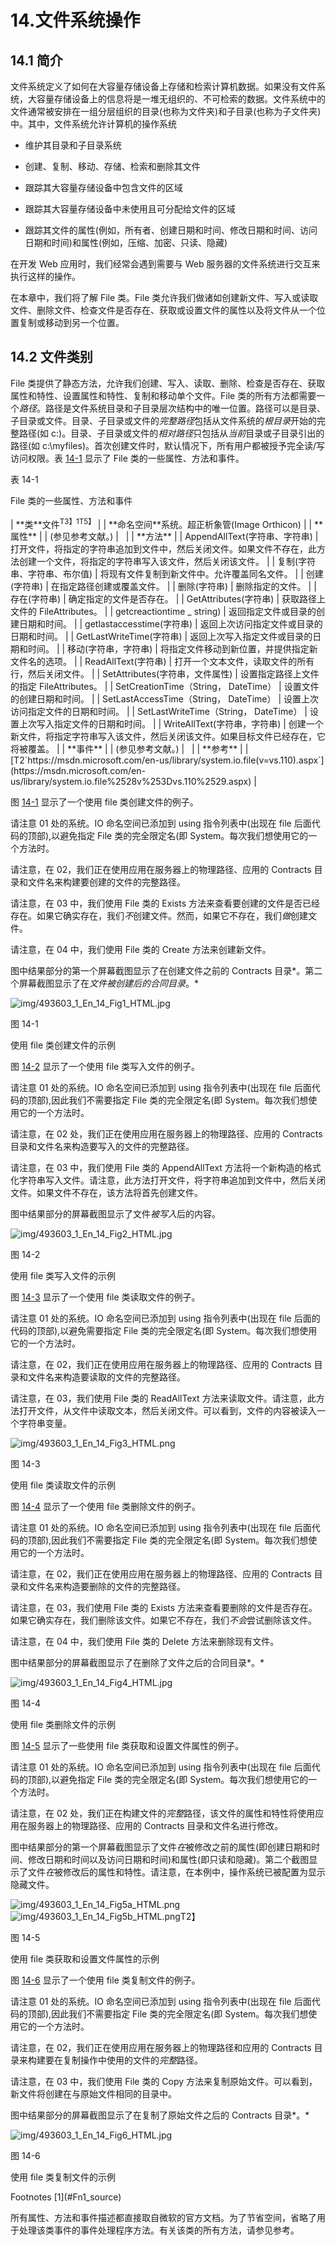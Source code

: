 # 14.文件系统操作

## 14.1 简介

文件系统定义了如何在大容量存储设备上存储和检索计算机数据。如果没有文件系统，大容量存储设备上的信息将是一堆无组织的、不可检索的数据。文件系统中的文件通常被安排在一组分层组织的目录(也称为文件夹)和子目录(也称为子文件夹)中。其中，文件系统允许计算机的操作系统

*   维护其目录和子目录系统

*   创建、复制、移动、存储、检索和删除其文件

*   跟踪其大容量存储设备中包含文件的区域

*   跟踪其大容量存储设备中未使用且可分配给文件的区域

*   跟踪其文件的属性(例如，所有者、创建日期和时间、修改日期和时间、访问日期和时间)和属性(例如，压缩、加密、只读、隐藏)

在开发 Web 应用时，我们经常会遇到需要与 Web 服务器的文件系统进行交互来执行这样的操作。

在本章中，我们将了解 File 类。File 类允许我们做诸如创建新文件、写入或读取文件、删除文件、检查文件是否存在、获取或设置文件的属性以及将文件从一个位置复制或移动到另一个位置。

## 14.2 文件类别

File 类提供了静态方法，允许我们创建、写入、读取、删除、检查是否存在、获取属性和特性、设置属性和特性、复制和移动单个文件。File 类的所有方法都需要一个*路径*。路径是文件系统目录和子目录层次结构中的唯一位置。路径可以是目录、子目录或文件。目录、子目录或文件的*完整路径*包括从文件系统的*根目录*开始的完整路径(如 c:\)。目录、子目录或文件的*相对路径*只包括从*当前*目录或子目录引出的路径(如 c:\myfiles\)。首次创建文件时，默认情况下，所有用户都被授予完全读/写访问权限。表 [14-1](#Tab1) 显示了 File 类的一些属性、方法和事件。

表 14-1

File 类的一些属性、方法和事件

<colgroup><col class="tcol1 align-left"> <col class="tcol2 align-left"></colgroup> 
| **类**文件<sup>T3】1T5】</sup> |
| **命名空间**系统。超正析象管(Image Orthicon) |
| **属性** |
| (参见参考文献。) |   |
| **方法** |
| AppendAllText(字符串、字符串) | 打开文件，将指定的字符串追加到文件中，然后关闭文件。如果文件不存在，此方法创建一个文件，将指定的字符串写入该文件，然后关闭该文件。 |
| 复制(字符串、字符串、布尔值) | 将现有文件复制到新文件中。允许覆盖同名文件。 |
| 创建(字符串) | 在指定路径创建或覆盖文件。 |
| 删除(字符串) | 删除指定的文件。 |
| 存在(字符串) | 确定指定的文件是否存在。 |
| GetAttributes(字符串) | 获取路径上文件的 FileAttributes。 |
| getcreactiontime _ string) | 返回指定文件或目录的创建日期和时间。 |
| getlastaccesstime(字符串) | 返回上次访问指定文件或目录的日期和时间。 |
| GetLastWriteTime(字符串) | 返回上次写入指定文件或目录的日期和时间。 |
| 移动(字符串，字符串) | 将指定文件移动到新位置，并提供指定新文件名的选项。 |
| ReadAllText(字符串) | 打开一个文本文件，读取文件的所有行，然后关闭文件。 |
| SetAttributes(字符串，文件属性) | 设置指定路径上文件的指定 FileAttributes。 |
| SetCreationTime（String， DateTime） | 设置文件的创建日期和时间。 |
| SetLastAccessTime（String， DateTime） | 设置上次访问指定文件的日期和时间。 |
| SetLastWriteTime（String， DateTime） | 设置上次写入指定文件的日期和时间。 |
| WriteAllText(字符串，字符串) | 创建一个新文件，将指定字符串写入该文件，然后关闭该文件。如果目标文件已经存在，它将被覆盖。 |
| **事件** |
| (参见参考文献。) |   |
| **参考** |
| [T2`https://msdn.microsoft.com/en-us/library/system.io.file(v=vs.110).aspx`](https://msdn.microsoft.com/en-us/library/system.io.file%2528v%253Dvs.110%2529.aspx) |

图 [14-1](#Fig1) 显示了一个使用 file 类创建文件的例子。

请注意 01 处的系统。IO 命名空间已添加到 using 指令列表中(出现在 file 后面代码的顶部),以避免指定 File 类的完全限定名(即 System。每次我们想使用它的一个方法时。

请注意，在 02，我们正在使用应用在服务器上的物理路径、应用的 Contracts 目录和文件名来构建要创建的文件的完整路径。

请注意，在 03 中，我们使用 File 类的 Exists 方法来查看要创建的文件是否已经存在。如果它确实存在，我们*不*创建文件。然而，如果它不存在，我们*做*创建文件。

请注意，在 04 中，我们使用 File 类的 Create 方法来创建新文件。

图中结果部分的第一个屏幕截图显示了在创建文件之前的 Contracts 目录*。第二个屏幕截图显示了在*文件被创建后的合同目录*。*

![img/493603_1_En_14_Fig1_HTML.jpg](img/493603_1_En_14_Fig1_HTML.jpg)

图 14-1

使用 file 类创建文件的示例

图 [14-2](#Fig2) 显示了一个使用 file 类写入文件的例子。

请注意 01 处的系统。IO 命名空间已添加到 using 指令列表中(出现在 file 后面代码的顶部),因此我们不需要指定 File 类的完全限定名(即 System。每次我们想使用它的一个方法时。

请注意，在 02 处，我们正在使用应用在服务器上的物理路径、应用的 Contracts 目录和文件名来构造要写入的文件的完整路径。

请注意，在 03 中，我们使用 File 类的 AppendAllText 方法将一个新构造的格式化字符串写入文件。请注意，此方法打开文件，将字符串追加到文件中，然后关闭文件。如果文件不存在，该方法将首先创建文件。

图中结果部分的屏幕截图显示了文件*被写入*后的内容。

![img/493603_1_En_14_Fig2_HTML.jpg](img/493603_1_En_14_Fig2_HTML.jpg)

图 14-2

使用 file 类写入文件的示例

图 [14-3](#Fig3) 显示了一个使用 file 类读取文件的例子。

请注意 01 处的系统。IO 命名空间已添加到 using 指令列表中(出现在 file 后面的代码的顶部),以避免需要指定 File 类的完全限定名(即 System。每次我们想使用它的一个方法时。

请注意，在 02，我们正在使用应用在服务器上的物理路径、应用的 Contracts 目录和文件名来构造要读取的文件的完整路径。

请注意，在 03，我们使用 File 类的 ReadAllText 方法来读取文件。请注意，此方法打开文件，从文件中读取文本，然后关闭文件。可以看到，文件的内容被读入一个字符串变量。

![img/493603_1_En_14_Fig3_HTML.png](img/493603_1_En_14_Fig3_HTML.png)

图 14-3

使用 file 类读取文件的示例

图 [14-4](#Fig4) 显示了一个使用 file 类删除文件的例子。

请注意 01 处的系统。IO 命名空间已添加到 using 指令列表中(出现在 file 后面代码的顶部),因此我们不需要指定 File 类的完全限定名(即 System。每次我们想使用它的一个方法时。

请注意，在 02，我们正在使用应用在服务器上的物理路径、应用的 Contracts 目录和文件名来构造要删除的文件的完整路径。

请注意，在 03，我们使用 File 类的 Exists 方法来查看要删除的文件是否存在。如果它确实存在，我们删除该文件。如果它不存在，我们*不会*尝试删除该文件。

请注意，在 04 中，我们使用 File 类的 Delete 方法来删除现有文件。

图中结果部分的屏幕截图显示了在删除了文件之后的合同目录*。*

![img/493603_1_En_14_Fig4_HTML.jpg](img/493603_1_En_14_Fig4_HTML.jpg)

图 14-4

使用 file 类删除文件的示例

图 [14-5](#Fig5) 显示了一些使用 file 类获取和设置文件属性的例子。

请注意 01 处的系统。IO 命名空间已添加到 using 指令列表中(出现在 file 后面代码的顶部),以避免指定 File 类的完全限定名(即 System。每次我们想使用它的一个方法时。

请注意，在 02 处，我们正在构建文件的*完整*路径，该文件的属性和特性将使用应用在服务器上的物理路径、应用的 Contracts 目录和文件名进行修改。

图中结果部分的第一个屏幕截图显示了文件*在*被修改之前的属性(即创建日期和时间、修改日期和时间以及访问日期和时间)和属性(即只读和隐藏)。第二个截图显示了文件*在*被修改后的属性和特性。请注意，在本例中，操作系统已被配置为显示隐藏文件。

![img/493603_1_En_14_Fig5a_HTML.png](img/493603_1_En_14_Fig5a_HTML.png)![img/493603_1_En_14_Fig5b_HTML.png](img/493603_1_En_14_Fig5b_HTML.png)T2】

图 14-5

使用 file 类获取和设置文件属性的示例

图 [14-6](#Fig6) 显示了一个使用 file 类复制文件的例子。

请注意 01 处的系统。IO 命名空间已添加到 using 指令列表中(出现在 file 后面代码的顶部),因此我们不需要指定 File 类的完全限定名(即 System。每次我们想使用它的一个方法时。

请注意，在 02，我们正在使用应用在服务器上的物理路径和应用的 Contracts 目录来构建要在复制操作中使用的文件的*完整*路径。

请注意，在 03 中，我们使用 File 类的 Copy 方法来复制原始文件。可以看到，新文件将创建在与原始文件相同的目录中。

图中结果部分的屏幕截图显示了在复制了原始文件之后的 Contracts 目录*。*

![img/493603_1_En_14_Fig6_HTML.jpg](img/493603_1_En_14_Fig6_HTML.jpg)

图 14-6

使用 file 类复制文件的示例

<aside aria-label="Footnotes" class="FootnoteSection" epub:type="footnotes">Footnotes [1](#Fn1_source)

所有属性、方法和事件描述都直接取自微软的官方文档。为了节省空间，省略了用于处理该类事件的事件处理程序方法。有关该类的所有方法，请参见参考。

 </aside>